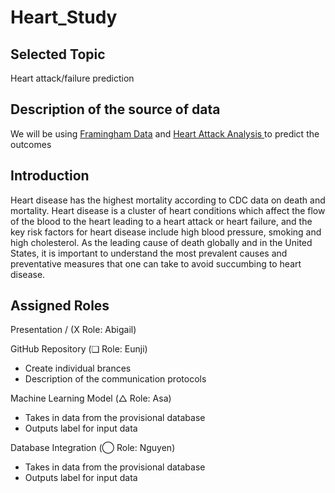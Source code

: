 # Heart_Study

## Selected Topic 
Heart attack/failure prediction 

## Description of the source of data 
We will be using [Framingham Data](https://www.kaggle.com/dileep070/heart-disease-prediction-using-logistic-regression) and [Heart Attack Analysis ](https://www.kaggle.com/rashikrahmanpritom/heart-attack-analysis-prediction-dataset) to predict the outcomes 

## Introduction 
Heart disease has the highest mortality according to CDC data on death and mortality. Heart disease is a cluster of heart conditions which affect the flow of the blood to the heart leading to a heart attack or heart failure, and the key risk factors for heart disease include high blood pressure, smoking and high cholesterol. As the leading cause of death globally and in the United States, it is important to understand the most prevalent causes and preventative measures that one can take to avoid succumbing to heart disease.

## Assigned Roles 
Presentation / (X Role: Abigail)</br>

GitHub Repository (❑ Role: Eunji)
- Create individual brances 
- Description of the communication protocols</br>

Machine Learning Model (△ Role: Asa)
- Takes in data from the provisional database
- Outputs label for input data</br>

Database Integration (◯ Role: Nguyen)
- Takes in data from the provisional database
- Outputs label for input data
